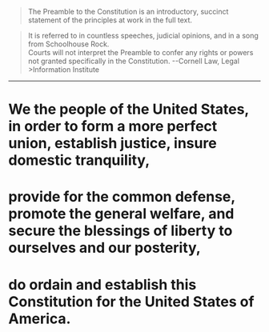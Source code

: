 > The Preamble to the Constitution is an introductory, succinct statement of the principles at work in the full text.   


> It is referred to in countless speeches, judicial opinions, and in a song from Schoolhouse Rock.  
> Courts will not interpret the Preamble to confer any rights or powers not granted specifically in the Constitution. --Cornell Law, Legal >Information Institute

___

# We the people of the United States, in order to form a more perfect union, establish justice, insure domestic tranquility, 
# provide for the common defense, promote the general welfare, and secure the blessings of liberty to ourselves and our posterity, 
# do ordain and establish this Constitution for the United States of America.
